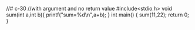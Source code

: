 //# c-30
//with argument and no return value 
#include<stdio.h>
void sum(int a,int b){
    printf("sum=%d\n",a+b);
}
int main()
{
   sum(11,22);
    return 0;
}
